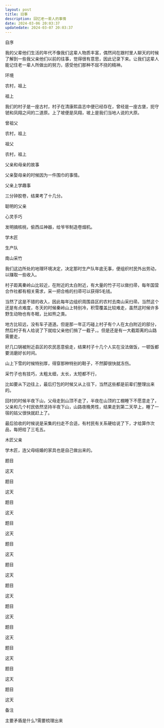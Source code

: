 ```yaml
---
layout: post
title: 旧事
description: 回忆老一辈人的事情
date: 2024-03-06 20:03:37
updatedate: 2024-03-07 20:03:37
---
```


自序

我的父辈他们生活的年代不像我们这辈人物质丰富，偶然间在跟村里人聊天的时候了解到一些我父亲他们以前的往事，觉得很有意思，因此记录下来。让我们这辈人能记住老一辈人所做出的努力，感受他们那种不屈不挠的精神。

环境

农村，祖上

祖上

我们的村子是一座古村，村子在清康熙县志中便已经存在，曾经是一座古堡，扼守虢和凤翔之间的二道原。上了坡便是凤翔，坡上是我们当地人说的大原。

曾祖父

农村，祖上

祖父

农村，祖上

父亲和母亲的故事

父亲娶母亲的时候因为一件围巾的事情。

父亲上学趣事

三分钟胶卷，结果考了十几分。

聪明的父亲

心灵手巧

发明摘核桃，偷西瓜神器，给爷爷制造卷烟机。

学木匠

生产队

南山采竹

我们这边所处的地理环境决定，决定那时生产队年底无事，便组织村民外出劳动，以赚取一些收入。

村子距离秦岭山比较近，在附近的太白附近，有大量的竹子可以做扫帚，每年国营合作社都有相关需求，采一把合格的扫帚可以获得5毛钱。

当然了这是不错的收入，因此每年边组织周围县区的农村去南山采扫帚。当然这个还是有点难度，冬天的时候秦岭山上特别冷，积雪覆盖比较难走，虽然这时候许多野生动物也有冬眠，比如熊之类。

地方比较远，没有车子道道。但是那一年正巧碰上村子有个人在太白附近的部分，然后村子有人给说了下就给父亲他们捎了一截子，。但是还是有一大截距离的山路需要走，

好几口锅被附近县区的农民恶意偷走，结果村子十几个人实在没法做饭，一顿饭都要消磨好长时间。

山上下雪的时候特别厚，得穿那种特别的鞋子，不然脚很快就冻伤。

采竹子也有技巧，太粗太细，太长，太短都不行，

比如要从下边往上，最后打包的时候又从上往下，当然这些都是前辈们整理出来的。

回村的时候半夜下山，父母走到山顶不走了，半夜在山顶的工棚睡下不愿意走了，父亲和几个村民依然坚持半夜下山，山路夜晚男性，结果走到第二天早上，睡了一宿的姑父很快就赶上了。

最后验收的时候说是采集的扫走不合适，有村民有关系硬给说了下，才给算作次品，每把给了三毛五。

木匠父亲

学木匠，连父母结婚的家具也是自己做出来的。

题目

这天

题目

这天

题目

这天

题目

这天

题目

这天

题目

这天

题目

这天

题目

这天

题目

这天

题目

这天

题目

这天

题目

这天

备注

主要矛盾是什么?需要梳理出来
